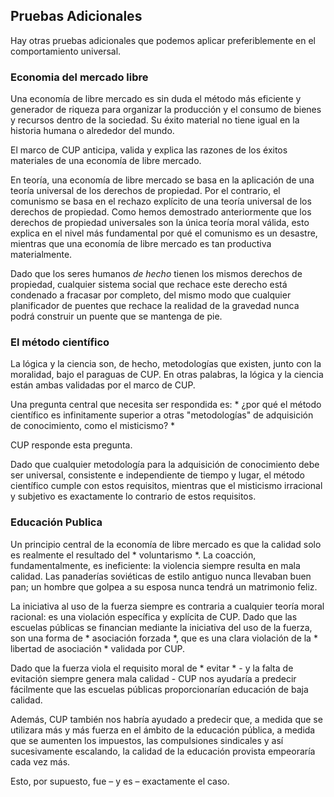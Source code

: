 ## Pruebas Adicionales

Hay otras pruebas adicionales que podemos aplicar preferiblemente en el comportamiento universal.

### Economia del mercado libre

Una economía de libre mercado es sin duda el método más eficiente y generador de riqueza para organizar la producción y el consumo de bienes y recursos dentro de la sociedad. Su éxito material no tiene igual en la historia humana o alrededor del mundo.

El marco de CUP anticipa, valida y explica las razones de los éxitos materiales de una economía de libre mercado.

En teoría, una economía de libre mercado se basa en la aplicación de una teoría universal de los derechos de propiedad. Por el contrario, el comunismo se basa en el rechazo explícito de una teoría universal de los derechos de propiedad. Como hemos demostrado anteriormente que los derechos de propiedad universales son la única teoría moral válida, esto explica en el nivel más fundamental por qué el comunismo es un desastre, mientras que una economía de libre mercado es tan productiva materialmente.

Dado que los seres humanos *de hecho* tienen los mismos derechos de propiedad, cualquier sistema social que rechace este derecho está condenado a fracasar por completo, del mismo modo que cualquier planificador de puentes que rechace la realidad de la gravedad nunca podrá construir un puente que se mantenga de pie.

### El método científico

La lógica y la ciencia son, de hecho, metodologías que existen, junto con la moralidad, bajo el paraguas de CUP. En otras palabras, la lógica y la ciencia están ambas validadas por el marco de CUP.

Una pregunta central que necesita ser respondida es: * ¿por qué el método científico es infinitamente superior a otras "metodologías" de adquisición de conocimiento, como el misticismo? *

CUP responde esta pregunta.

Dado que cualquier metodología para la adquisición de conocimiento debe ser universal, consistente e independiente de tiempo y lugar, el método científico cumple con estos requisitos, mientras que el misticismo irracional y subjetivo es exactamente lo contrario de estos requisitos.

### Educación Publica

Un principio central de la economía de libre mercado es que la calidad solo es realmente el resultado del * voluntarismo *. La coacción, fundamentalmente, es ineficiente: la violencia siempre resulta en mala calidad. Las panaderías soviéticas de estilo antiguo nunca llevaban buen pan; un hombre que golpea a su esposa nunca tendrá un matrimonio feliz.

La iniciativa al uso de la fuerza siempre es contraria a cualquier teoría moral racional: es una violación específica y explícita de CUP. Dado que las escuelas públicas se financian mediante la iniciativa del uso de la fuerza, son una forma de * asociación forzada *, que es una clara violación de la * libertad de asociación * validada por CUP.

Dado que la fuerza viola el requisito moral de * evitar * - y la falta de evitación siempre genera mala calidad - CUP nos ayudaría a predecir fácilmente que las escuelas públicas proporcionarían educación de baja calidad.

Además, CUP también nos habría ayudado a predecir que, a medida que se utilizara más y más fuerza en el ámbito de la educación pública, a medida que se aumenten los impuestos, las compulsiones sindicales y así sucesivamente escalando, la calidad de la educación provista empeoraría cada vez más.

Esto, por supuesto, fue – y es – exactamente el caso.